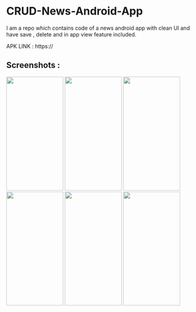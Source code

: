 # CRUD-News-Android-App
I am a repo which contains code of a news android app with clean UI and have save , delete and in app view feature included.

APK LINK : https://

## Screenshots :

<img src="https://drive.google.com/uc?id=1S2PHkidyZa0qUj2oFndhCC-RZ8c35s2y" width="150px" height="300px"> <img src="https://drive.google.com/uc?id=1mwxKjl5MypM6N34k9htCBgqXfLyadbx7" width="150px" height="300px"> <img src="https://drive.google.com/uc?id=1BSZ7oHWVWIVSMPYMJeKeu62LIJhZ32sz" width="150px" height="300px"> <img src="https://drive.google.com/uc?id=1DWjAixmH1VjOwmzMnW7dzkIHv_9ZYvLL" width="150px" height="300px"> <img src="https://drive.google.com/uc?id=1A0i93nSs5MEfN5hr-E-92eIgnt43c7jO" width="150px" height="300px"> <img src="https://drive.google.com/uc?id=1S6z1ox5JK3uFxiCGa3S6iFGWGK7oi9n6" width="150px" height="300px">



